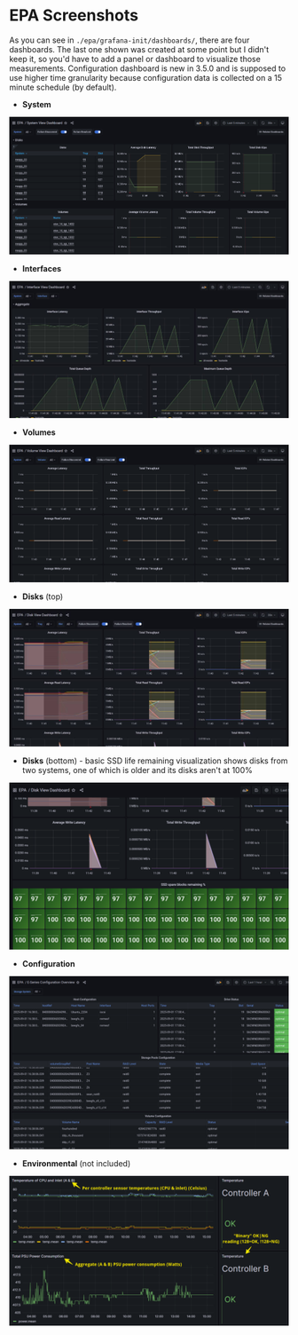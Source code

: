 # EPA Screenshots

As you can see in `./epa/grafana-init/dashboards/`, there are four dashboards. The last one shown was created at some point but I didn't keep it, so you'd have to add a panel or dashboard to visualize those measurements. Configuration dashboard is new in 3.5.0 and is supposed to use higher time granularity because configuration data is collected on a 15 minute schedule (by default).

- **System**

![EPA System dashboard](./images/sample-screenshot-epa-collector-system.png)

- **Interfaces**

![EPA Interfaces dashboard](./images/sample-screenshot-epa-collector-interfaces.png)

- **Volumes** 

![EPA Volumes top of dashboard](./images/sample-screenshot-epa-collector-volumes.png)

- **Disks** (top) 

![EPA Volumes bottom of dashboard](./images/sample-screenshot-epa-collector-disks.png)

- **Disks** (bottom) - basic SSD life remaining visualization shows disks from two systems, one of which is older and its disks aren't at 100%

![EPA Volumes bottom of dashboard](./images/sample-screenshot-epa-collector-disks-ssd-wear-level.png)

- **Configuration**

![EPA Configuration dashboard](./images/sample-screenshot-config-collectors.png)

- **Environmental** (not included)

![EPA Volumes panel](./images/sample-screenshot-epa-collector-environmental.png)

